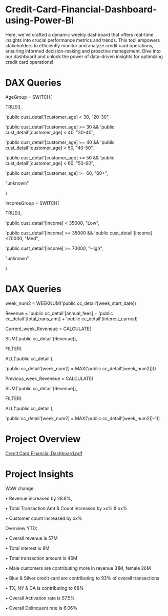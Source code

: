 # Credit-Card-Financial-Dashboard-using-Power-BI


Here, we've crafted a dynamic weekly dashboard that offers real-time insights into crucial performance metrics and trends. This tool empowers stakeholders to efficiently monitor and analyze credit card operations, ensuring informed decision-making and proactive management. Dive into our dashboard and unlock the power of data-driven insights for optimizing credit card operations!






# DAX Queries

AgeGroup = SWITCH(

TRUE(),

'public cust_detail'[customer_age] < 30, "20-30",

'public cust_detail'[customer_age] >= 30 && 'public cust_detail'[customer_age] < 40, "30-40",

'public cust_detail'[customer_age] >= 40 && 'public cust_detail'[customer_age] < 50, "40-50",

'public cust_detail'[customer_age] >= 50 && 'public cust_detail'[customer_age] < 60, "50-60",

'public cust_detail'[customer_age] >= 60, "60+",

"unknown"

)


IncomeGroup = SWITCH(

TRUE(),

'public cust_detail'[income] < 35000, "Low",

'public cust_detail'[income] >= 35000 && 'public cust_detail'[income] <70000, "Med",

'public cust_detail'[income] >= 70000, "High",

"unknown"

)


# DAX Queries 


week_num2 = WEEKNUM('public cc_detail'[week_start_date])

Revenue = 'public cc_detail'[annual_fees] + 'public cc_detail'[total_trans_amt] + 'public cc_detail'[interest_earned]

Current_week_Reveneue = CALCULATE(

SUM('public cc_detail'[Revenue]),

FILTER(

ALL('public cc_detail'),

'public cc_detail'[week_num2] = MAX('public cc_detail'[week_num2])))

Previous_week_Reveneue = CALCULATE(

SUM('public cc_detail'[Revenue]),

FILTER(

ALL('public cc_detail'),

'public cc_detail'[week_num2] = MAX('public cc_detail'[week_num2])-1))



# Project Overview

[Credit.Card.Financial.Dashboard.pdf](https://github.com/user-attachments/files/15774523/Credit.Card.Financial.Dashboard.pdf)





# Project Insights

WoW change:

• Revenue increased by 28.8%,

• Total Transaction Amt & Count increased by xx% & xx%

• Customer count increased by xx%

Overview YTD:

• Overall revenue is 57M

• Total interest is 8M

• Total transaction amount is 46M

• Male customers are contributing more in revenue 31M, female 26M

• Blue & Silver credit card are contributing to 93% of overall
transactions

• TX, NY & CA is contributing to 68%

• Overall Activation rate is 57.5%

• Overall Delinquent rate is 6.06%









